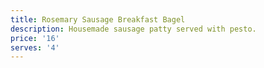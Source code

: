 ```yaml
---
title: Rosemary Sausage Breakfast Bagel
description: Housemade sausage patty served with pesto.
price: '16'
serves: '4'
---
```


